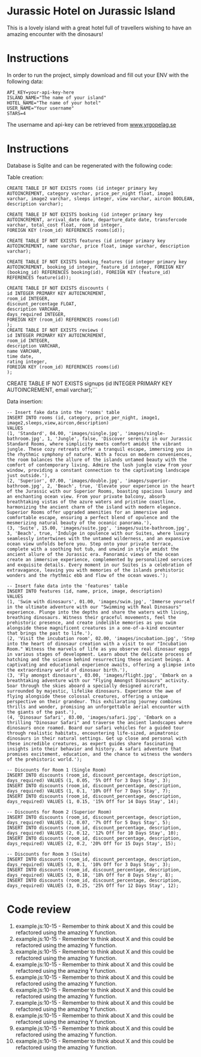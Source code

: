 # Jurassic Hotel on Jurassic Island

This is a lovely island with a great hotel full of travellers wishing to have an amazing encounter with the dinosaurs!

# Instructions

In order to run the project, simply download and fill out your ENV with the following data:

```
API_KEY=your-api-key-here
ISLAND_NAME="The name of your island"
HOTEL_NAME="The name of your hotel"
USER_NAME="Your username"
STARS=4
```

The username and api-key can be retrieved from www.yrgopelag.se

# Instructions

Database is Sqlite and can be regenerated with the following code:

Table creation:

```
CREATE TABLE IF NOT EXISTS rooms (id integer primary key AUTOINCREMENT, category varchar, price_per_night float, image1 varchar, image2 varchar, sleeps integer, view varchar, aircon BOOLEAN, description varchar);

CREATE TABLE IF NOT EXISTS booking (id integer primary key AUTOINCREMENT, arrival_date date, departure_date date, transfercode varchar, total_cost float, room_id integer,
FOREIGN KEY (room_id) REFERENCES rooms(id));

CREATE TABLE IF NOT EXISTS features (id integer primary key AUTOINCREMENT, name varchar, price float, image varchar, description varchar);

CREATE TABLE IF NOT EXISTS booking_features (id integer primary key AUTOINCREMENT, booking_id integer, feature_id integer, FOREIGN KEY (booking_id) REFERENCES booking(id), FOREIGN KEY (feature_id) REFERENCES feature(id));

CREATE TABLE IF NOT EXISTS discounts (
id INTEGER PRIMARY KEY AUTOINCREMENT,
room_id INTEGER,
discount_percentage FLOAT,
description VARCHAR,
days_required INTEGER,
FOREIGN KEY (room_id) REFERENCES rooms(id)
);
CREATE TABLE IF NOT EXISTS reviews (
id INTEGER PRIMARY KEY AUTOINCREMENT,
room_id INTEGER,
description VARCHAR,
name VARCHAR,
time date,
rating integer,
FOREIGN KEY (room_id) REFERENCES rooms(id)
);
```

CREATE TABLE IF NOT EXISTS signups (id INTEGER PRIMARY KEY AUTOINCREMENT, email varchar);```

Data insertion:

```
-- Insert fake data into the 'rooms' table
INSERT INTO rooms (id, category, price_per_night, image1, image2,sleeps,view,aircon,description)
VALUES
(1, 'Standard', 04.00, 'images/single.jpg', 'images/single-bathroom.jpg', 1, 'Jungle', false, 'Discover serenity in our Jurassic Standard Rooms, where simplicity meets comfort amidst the vibrant jungle. These cozy retreats offer a tranquil escape, immersing you in the rhythmic symphony of nature. With a focus on modern conveniences, the room balances the allure of the islands untamed beauty with the comfort of contemporary living. Admire the lush jungle view from your window, providing a constant connection to the captivating landscape just outside.'),
(2, 'Superior', 07.00, 'images/double.jpg', 'images/superior-bathroom.jpg', 2, 'Beach', true, 'Elevate your experience in the heart of the Jurassic with our Superior Rooms, boasting spacious luxury and an enchanting ocean view. From your private balcony, absorb breathtaking vistas of the azure waters and pristine coastline, harmonizing the ancient charm of the island with modern elegance. Superior Rooms offer upgraded amenities for an immersive and comfortable escape, ensuring a perfect blend of opulence and the mesmerizing natural beauty of the oceanic panorama.'),
(3, 'Suite', 15.00, 'images/suite.jpg', 'images/suite-bathroom.jpg', 3, 'Beach', true, 'Indulge in opulence with our Suites, where luxury seamlessly intertwines with the untamed wilderness, and an expansive ocean view unfolds before you. Step onto your private terrace, complete with a soothing hot tub, and unwind in style amidst the ancient allure of the Jurassic era. Panoramic views of the ocean create an immersive experience, complemented by personalized services and exquisite details. Every moment in our Suites is a celebration of extravagance, leaving you with memories of the islands prehistoric wonders and the rhythmic ebb and flow of the ocean waves.');

-- Insert fake data into the 'features' table
INSERT INTO features (id, name, price, image, description)
VALUES
(1, 'Swim with dinosaurs', 01.00, 'images/swim.jpg', 'Immerse yourself in the ultimate adventure with our "Swimming with Real Dinosaurs" experience. Plunge into the depths and share the waters with living, breathing dinosaurs. Witness their graceful movements, feel the prehistoric presence, and create indelible memories as you swim alongside these magnificent creatures in a one-of-a-kind encounter that brings the past to life.'),
(2, 'Visit the incubation room', 02.00, 'images/incubation.jpg', 'Step into the heart of dinosaur creation with a visit to our "Incubation Room." Witness the marvels of life as you observe real dinosaur eggs in various stages of development. Learn about the delicate process of hatching and the science behind resurrecting these ancient beings. A captivating and educational experience awaits, offering a glimpse into the extraordinary world of dinosaur birth.'),
(3, 'Fly amongst dinosaurs', 03.00, 'images/flight.jpg', 'Embark on a breathtaking adventure with our "Flying Amongst Dinosaurs" activity. Soar through the skies aboard a specially designed aircraft, surrounded by majestic, lifelike dinosaurs. Experience the awe of flying alongside these colossal creatures, offering a unique perspective on their grandeur. This exhilarating journey combines thrills and wonder, promising an unforgettable aerial encounter with the giants of the past.'),
(4, 'Dinosaur Safari', 03.00, 'images/safari.jpg', 'Embark on a thrilling "Dinosaur Safari" and traverse the ancient landscapes where dinosaurs once roamed. Board our safari vehicles for a guided tour through realistic habitats, encountering life-sized, animatronic dinosaurs in their natural settings. Get up close and personal with these incredible creatures, as expert guides share fascinating insights into their behavior and history. A safari adventure that promises excitement, education, and the chance to witness the wonders of the prehistoric world.');

-- Discounts for Room 1 (Single Room)
INSERT INTO discounts (room_id, discount_percentage, description, days_required) VALUES (1, 0.05, '5% Off for 3 Days Stay', 3);
INSERT INTO discounts (room_id, discount_percentage, description, days_required) VALUES (1, 0.1, '10% Off for 7 Days Stay', 7);
INSERT INTO discounts (room_id, discount_percentage, description, days_required) VALUES (1, 0.15, '15% Off for 14 Days Stay', 14);

-- Discounts for Room 2 (Superior Room)
INSERT INTO discounts (room_id, discount_percentage, description, days_required) VALUES (2, 0.07, '7% Off for 5 Days Stay', 5);
INSERT INTO discounts (room_id, discount_percentage, description, days_required) VALUES (2, 0.12, '12% Off for 10 Days Stay', 10);
INSERT INTO discounts (room_id, discount_percentage, description, days_required) VALUES (2, 0.2, '20% Off for 15 Days Stay', 15);

-- Discounts for Room 3 (Suite)
INSERT INTO discounts (room_id, discount_percentage, description, days_required) VALUES (3, 0.1, '10% Off for 3 Days Stay', 3);
INSERT INTO discounts (room_id, discount_percentage, description, days_required) VALUES (3, 0.18, '18% Off for 8 Days Stay', 8);
INSERT INTO discounts (room_id, discount_percentage, description, days_required) VALUES (3, 0.25, '25% Off for 12 Days Stay', 12);
```

# Code review

1. example.js:10-15 - Remember to think about X and this could be refactored using the amazing Y function.
2. example.js:10-15 - Remember to think about X and this could be refactored using the amazing Y function.
3. example.js:10-15 - Remember to think about X and this could be refactored using the amazing Y function.
4. example.js:10-15 - Remember to think about X and this could be refactored using the amazing Y function.
5. example.js:10-15 - Remember to think about X and this could be refactored using the amazing Y function.
6. example.js:10-15 - Remember to think about X and this could be refactored using the amazing Y function.
7. example.js:10-15 - Remember to think about X and this could be refactored using the amazing Y function.
8. example.js:10-15 - Remember to think about X and this could be refactored using the amazing Y function.
9. example.js:10-15 - Remember to think about X and this could be refactored using the amazing Y function.
10. example.js:10-15 - Remember to think about X and this could be refactored using the amazing Y function.

```

```
